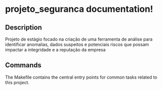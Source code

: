 # projeto_seguranca documentation!

## Description

Projeto de estágio focado na criação de uma ferramenta de análise para identificar anomalias, dados suspeitos e potenciais riscos que possam impactar a integridade e a reputação da empresa

## Commands

The Makefile contains the central entry points for common tasks related to this project.

